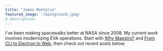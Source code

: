 ```yaml
---
title: "James Montalvo"
featured_image: '/background.jpeg'
# description: 
---
```


I've been making spacewalks better at NASA since 2008. My current work involves modernizing EVA operations. Start with [Why Maestro?](./posts/why-maestro) and [From CLI to Electron to Web](./posts/from-cli-to-electron-to-web), then check out recent posts below.